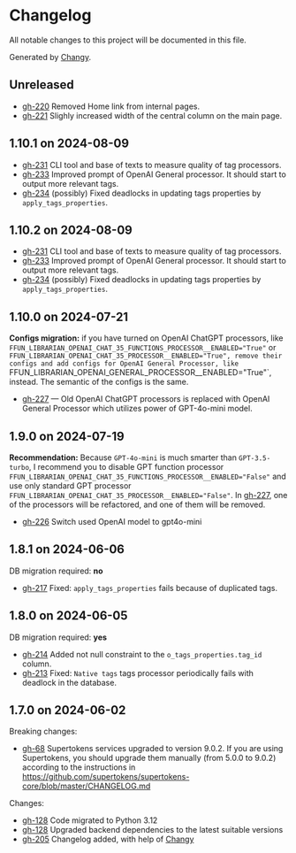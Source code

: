 # Changelog

All notable changes to this project will be documented in this file.

Generated by [Changy](https://github.com/Tiendil/changy/tree/main).

## Unreleased

- [gh-220](https://github.com/Tiendil/feeds.fun/issues/220) Removed Home link from internal pages.
- [gh-221](https://github.com/Tiendil/feeds.fun/issues/221) Slighly increased width of the central column on the main page.

## 1.10.1 on 2024-08-09

- [gh-231](https://github.com/Tiendil/feeds.fun/issues/231) CLI tool and base of texts to measure quality of tag processors.
- [gh-233](https://github.com/Tiendil/feeds.fun/issues/233) Improved prompt of OpenAI General processor. It should start to output more relevant tags.
- [gh-234](https://github.com/Tiendil/feeds.fun/issues/234) (possibly) Fixed deadlocks in updating tags properties by `apply_tags_properties`.

## 1.10.2 on 2024-08-09

- [gh-231](https://github.com/Tiendil/feeds.fun/issues/231) CLI tool and base of texts to measure quality of tag processors.
- [gh-233](https://github.com/Tiendil/feeds.fun/issues/233) Improved prompt of OpenAI General processor. It should start to output more relevant tags.
- [gh-234](https://github.com/Tiendil/feeds.fun/issues/234) (possibly) Fixed deadlocks in updating tags properties by `apply_tags_properties`.

## 1.10.0 on 2024-07-21

**Configs migration:** if you have turned on OpenAI ChatGPT processors, like `FFUN_LIBRARIAN_OPENAI_CHAT_35_FUNCTIONS_PROCESSOR__ENABLED="True"` or `FFUN_LIBRARIAN_OPENAI_CHAT_35_PROCESSOR__ENABLED="True", remove their configs and add configs for OpenAI General Processor, like `FFUN_LIBRARIAN_OPENAI_GENERAL_PROCESSOR__ENABLED="True"`, instead. The semantic of the configs is the same.

- [gh-227](https://github.com/Tiendil/feeds.fun/issues/227) — Old OpenAI ChatGPT processors is replaced with OpenAI General Processor which utilizes power of GPT-4o-mini model.

## 1.9.0 on 2024-07-19

**Recommendation:** Because `GPT-4o-mini` is much smarter than `GPT-3.5-turbo`, I recommend you to disable GPT function processor `FFUN_LIBRARIAN_OPENAI_CHAT_35_FUNCTIONS_PROCESSOR__ENABLED="False"` and use only standard GPT processor `FFUN_LIBRARIAN_OPENAI_CHAT_35_PROCESSOR__ENABLED="False"`. In [gh-227](https://github.com/Tiendil/feeds.fun/issues/227), one of the processors will be refactored, and one of them will be removed.

- [gh-226](https://github.com/Tiendil/feeds.fun/issues/226) Switch used OpenAI model to gpt4o-mini

## 1.8.1 on 2024-06-06

DB migration required: **no**

- [gh-217](https://github.com/Tiendil/feeds.fun/issues/217) Fixed: `apply_tags_properties` fails because of duplicated tags.

## 1.8.0 on 2024-06-05

DB migration required: **yes**

- [gh-214](https://github.com/Tiendil/feeds.fun/issues/214) Added not null constraint to the `o_tags_properties.tag_id` column.
- [gh-213](https://github.com/Tiendil/feeds.fun/issues/213) Fixed: `Native tags` tags processor periodically fails with deadlock in the database.

## 1.7.0 on 2024-06-02

Breaking changes:

- [gh-68](https://github.com/Tiendil/feeds.fun/issues/68) Supertokens services upgraded to version 9.0.2. If you are using Supertokens, you should upgrade them manually (from 5.0.0 to 9.0.2) according to the instructions in https://github.com/supertokens/supertokens-core/blob/master/CHANGELOG.md

Changes:

- [gh-128](https://github.com/Tiendil/feeds.fun/issues/128) Code migrated to Python 3.12
- [gh-128](https://github.com/Tiendil/feeds.fun/issues/128) Upgraded backend dependencies to the latest suitable versions
- [gh-205](https://github.com/Tiendil/feeds.fun/issues/205) Changelog added, with help of [Changy](https://github.com/Tiendil/changy)